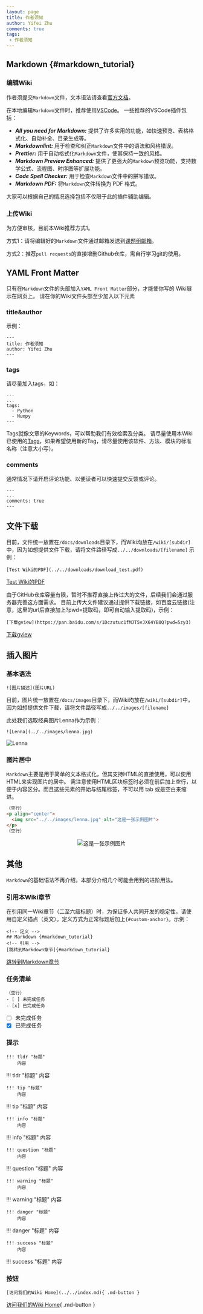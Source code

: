 ```yaml
---
layout: page
title: 作者须知
author: Yifei Zhu
comments: true
tags:
 - 作者须知
---
```

## Markdown {#markdown_tutorial}

### 编辑Wiki
作者须提交`Markdown`文件，文本语法请查看[官方文档](https://markdown.com.cn/intro.html)。

在本地编辑`Markdown`文件时，推荐使用[VSCode](https://code.visualstudio.com/)。
一些推荐的VSCode插件包括：

- ***All you need for Markdown:*** 提供了许多实用的功能，如快速预览、表格格式化、自动补全、目录生成等。
- ***Markdownlint:*** 用于检查和纠正`Markdown`文件中的语法和风格错误。
- ***Prettier:*** 用于自动格式化`Markdown`文件，使其保持一致的风格。
- ***Markdown Preview Enhanced:*** 提供了更强大的`Markdown`预览功能，支持数学公式、流程图、时序图等扩展功能。
- ***Code Spell Checker:*** 用于检查`Markdown`文件中的拼写错误。
- ***Markdown PDF:*** 将`Markdown`文件转换为 PDF 格式。

大家可以根据自己的情况选择包括不仅限于此的插件辅助编辑。

### 上传Wiki
为方便审核，目前本Wiki推荐方式1。

方式1：请将编辑好的`Markdown`文件通过邮箱发送到[课题组邮箱](xxxxx)。

方式2：推荐`pull requests`的直接增删Github仓库，需自行学习git的使用。

## YAML Front Matter
只有在`Markdown`文件的头部加入`YAML Front Matter`部分，才能使你写的 Wiki展示在网页上。
请在你的Wiki文件头部至少加入以下元素

### title&author
示例：
```
---
title: 作者须知
author: Yifei Zhu
---
```

### tags
请尽量加入tags，如：

```
---
...
tags:
  - Python
  - Numpy
---
```
Tags就像文章的Keywords，可以帮助我们有效检索及分类。
请尽量使用本Wiki已使用的[Tags](wiki/tags.md)，如果希望使用新的Tag，请尽量使用该软件、方法、模块的标准名称（注意大小写）。

### comments
通常情况下请开启评论功能、以便读者可以快速提交反馈或评论。
```
---
...
comments: true
---
```

## 文件下载
目前，文件统一放置在`/docs/downloads`目录下，而Wiki均放在`/wiki/[subdir]`中，因为如想提供文件下载，请将文件路径写成`../../downloads/[filename]`
示例：
```
[Test Wiki的PDF](../../downloads/download_test.pdf)
```
[Test Wiki的PDF](../../downloads/download_test.pdf)


由于GitHub仓库容量有限，暂时不推荐直接上传过大的文件，后续我们会通过服务器完善这方面需求。
目前上传大文件建议通过提供下载链接，如百度云链接(注意，这里的url后直接加上?pwd=提取码，即可自动输入提取码)，示例：
```
[下载gview](https://pan.baidu.com/s/1Dczutuc1fMJT5vJX64YB0Q?pwd=5zy3)
```
[下载gview](https://pan.baidu.com/s/1Dczutuc1fMJT5vJX64YB0Q?pwd=5zy3)


## 插入图片
### 基本语法
```
![图片描述](图片URL)
```
目前，图片统一放置在`/docs/images`目录下，而Wiki均放在`/wiki/[subdir]`中，因为如想提供文件下载，请将文件路径写成`../../images/[filename]`

此处我们选取经典图片Lenna作为示例：
```
![Lenna](../../images/lenna.jpg)
```
![Lenna](../../images/lenna.jpg)

### 图片居中
`Markdown`主要是用于简单的文本格式化，但其支持HTML的直接使用，可以使用HTML来实现图片的居中。
需注意使用HTML区块标签时必须在前后加上空行，以便于内容区分。而且这些元素的开始与结尾标签，不可以用 tab 或是空白来缩进。

```HTML
（空行）
<p align="center">
  <img src="../../images/lenna.jpg" alt="这是一张示例图片">
</p>
（空行）
```

<p align="center">
  <img src="../../images/lenna.jpg" alt="这是一张示例图片">
</p>


## 其他
`Markdown`的基础语法不再介绍，本部分介绍几个可能会用到的进阶用法。

### 引用本Wiki章节
在引用同一Wiki章节（二至六级标题）时，为保证多人共同开发的稳定性，请使用自定义锚点（英文）。定义方式为正常标题后加上`{#custom-anchor}`。示例：
```
<!-- 定义 -->
## Markdown {#markdown_tutorial}
<!-- 引用 -->
[跳转到Markdown章节]{#markdown_tutorial}
```
[跳转到Markdown章节](#markdown_tutorial)

### 任务清单
```
（空行）
- [ ] 未完成任务
- [x] 已完成任务
```

- [ ] 未完成任务
- [x] 已完成任务

### 提示
```
!!! tldr "标题"
    内容
```
!!! tldr "标题"
    内容

```
!!! tip "标题"
    内容
```
!!! tip "标题"
    内容
```
!!! info "标题"
    内容
```
!!! info "标题"
    内容

```
!!! question "标题"
    内容
```
!!! question "标题"
    内容

```
!!! warning "标题"
    内容
```
!!! warning "标题"
    内容

```
!!! danger "标题"
    内容
```
!!! danger "标题"
    内容

```
!!! success "标题"
    内容
```
!!! success "标题"
    内容

### 按钮
```
[访问我们的Wiki Home](../../index.md){ .md-button }
```
[访问我们的Wiki Home](../../index.md){ .md-button }

